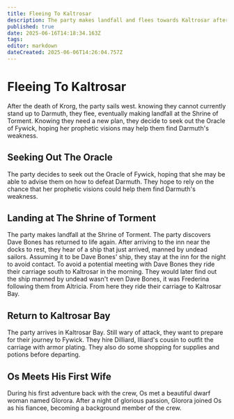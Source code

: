 ```yaml
---
title: Fleeing To Kaltrosar
description: The party makes landfall and flees towards Kaltrosar after the death of Krorg
published: true
date: 2025-06-16T14:18:34.163Z
tags: 
editor: markdown
dateCreated: 2025-06-06T14:26:04.757Z
---
```


# Fleeing To Kaltrosar
After the death of Krorg, the party sails west. knowing they cannot currently stand up to Darmuth, they flee, eventually making landfall at the Shrine of Torment. Knowing they need a new plan, they decide to seek out the Oracle of Fywick, hoping her prophetic visions may help them find Darmuth's weakness.


## Seeking Out The Oracle
The party decides to seek out the Oracle of Fywick, hoping that she may be able to advise them on how to defeat Darmuth. They hope to rely on the chance that her prophetic visions could help them find Darmuth's weakness.


## Landing at The Shrine of Torment 
The party makes landfall at the Shrine of Torment. The party discovers Dave Bones has returned to life again. After arriving to the inn near the docks to rest, they hear of a ship that just arrived, manned by undead sailors. Assuming it to be Dave Bones' ship, they stay at the inn for the night to avoid contact. To avoid a potential meeting with Dave Bones they ride their carriage south to Kaltrosar in the morning. They would later find out the ship manned by undead wasn't even Dave Bones, it was Frederina following them from Altricia.
From here they ride their carriage to Kaltrosar Bay.

## Return to Kaltrosar Bay
The party arrives in Kaltrosar Bay. Still wary of attack, they want to prepare for their journey to Fywick. They hire Dilliard, Illiard's cousin to outfit the carriage with armor plating. They also do some shopping for supplies and potions before departing.

## Os Meets His First Wife
During his first adventure back with the crew, Os met a beautiful dwarf woman named Glorora. After a night of glorious passion, Glorora joined Os as his fiancee, becoming a background member of the crew.

